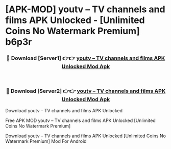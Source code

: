 # [APK-MOD] youtv – TV channels and films APK Unlocked - [Unlimited Coins No Watermark Premium] b6p3r



<div align="center">
<h3>🔴 Download [Server1] 👉👉 <a href="https://momento.my/?title=youtv_–_TV_channels_and_films_APK_Unlocked">youtv – TV channels and films APK Unlocked Mod Apk</a></h3><br>

<h3>🔴 Download [Server2] 👉👉 <a href="https://momento.my/?title=youtv_–_TV_channels_and_films_APK_Unlocked">youtv – TV channels and films APK Unlocked Mod Apk</a></h3>
</div>



Download youtv – TV channels and films APK Unlocked 

Free APK MOD youtv – TV channels and films APK Unlocked [Unlimited Coins No Watermark Premium]

Download youtv – TV channels and films APK Unlocked [Unlimited Coins No Watermark Premium] Mod For Android
